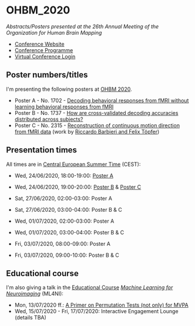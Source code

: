 # OHBM_2020

_Abstracts/Posters presented at the 26th Annual Meeting of the Organization for Human Brain Mapping_

* [Conference Website](https://www.humanbrainmapping.org/i4a/pages/index.cfm?pageID=3958&activateFull=true)
* [Conference Programme](https://www.humanbrainmapping.org/i4a/pages/index.cfm?pageID=3885)
* [Virtual Conference Login](https://www.humanbrainmapping.org/2020login)


## Poster numbers/titles

I'm presenting the following posters at [OHBM 2020](https://www.humanbrainmapping.org/i4a/pages/index.cfm?pageID=3958&activateFull=true).

* Poster A - No. 1702 - [Decoding behavioral responses from fMRI without learning behavioral responses from fMRI](https://github.com/JoramSoch/OHBM_2020/blob/master/Posters/OHBM_2020_Poster_A_NBD.pdf)
* Poster B - No. 1737 - [How are cross-validated decoding accuracies distributed across subjects?](https://github.com/JoramSoch/OHBM_2020/blob/master/Posters/OHBM_2020_Poster_B_BFA.pdf)
* Poster C - No. 2315 - [Reconstruction of continuous motion direction from fMRI data](https://github.com/JoramSoch/OHBM_2020/blob/master/Posters/OHBM_2020_Poster_C_RDM.pdf) (work by [Riccardo Barbieri and Felix Töpfer](https://twitter.com/DecisionGuy))


## Presentation times

All times are in [Central European Summer Time](https://www.timeanddate.com/worldclock/converter.html?iso=20200624T160000&p1=tz_cest) (CEST):

* Wed, 24/06/2020, 18:00-19:00: [Poster A](https://github.com/JoramSoch/OHBM_2020/blob/master/Posters/OHBM_2020_Poster_A_NBD.pdf)
* Wed, 24/06/2020, 19:00-20:00: [Poster B](https://github.com/JoramSoch/OHBM_2020/blob/master/Posters/OHBM_2020_Poster_B_BFA.pdf) & [Poster C](https://github.com/JoramSoch/OHBM_2020/blob/master/Posters/OHBM_2020_Poster_C_RDM.pdf)

* Sat, 27/06/2020, 02:00-03:00: Poster A
* Sat, 27/06/2020, 03:00-04:00: Poster B & C

* Wed, 01/07/2020, 02:00-03:00: Poster A
* Wed, 01/07/2020, 03:00-04:00: Poster B & C

* Fri, 03/07/2020, 08:00-09:00: Poster A
* Fri, 03/07/2020, 09:00-10:00: Poster B & C


## Educational course

I'm also giving a talk in the [Educational Course](https://www.humanbrainmapping.org/i4a/pages/index.cfm?pageID=3977) _[Machine Learning for Neuroimaging](https://www.humanbrainmapping.org/files/2020/FEC_Machine_Learning_for_NeuroImaging_learn_the_basics_before_going_deeperUP.pdf)_ (ML4NI):

* Mon, 13/07/2020 ff.: [A Primer on Permutation Tests (not only) for MVPA](https://github.com/JoramSoch/OHBM_2020/blob/master/Talks/OHBM_2020_Talk_ML4NI.pdf)
* Wed, 15/07/2020 - Fri, 17/07/2020: Interactive Engagement Lounge (details TBA)
